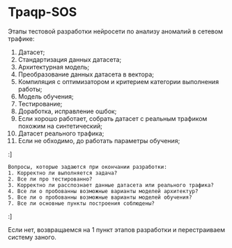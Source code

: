 # Tpaqp-SOS

  Этапы тестовой разработки нейросети по анализу аномалий в сетевом трафике:
1. Датасет;
2. Стандартизация данных датасета;
3. Архитектурная модель;
4. Преобразование данных датасета в вектора;
5. Компиляция с оптимизатором и критерием категории выполнения работы;
6. Модель обучения;
7. Тестирование;
8. Доработка, исправление ошбок;
9. Если хорошо работает, собрать датасет с реальным трафиком похожим на синтетический;
10. Датасет реального трафика;
11. Если не обходимо, до работать параметры обучения;


:]

    Вопросы, которые задаются при окончании разработки:
    1. Корректно ли выполняется задача?
    2. Все ли про тестированно?
    3. Корректно ли расспознает данные датасета или реального трафика?
    4. Все ли о пробованны возможные варианты моделей архитектур?
    5. Все ли о пробованны возможные варианты моделей обучения?
    7. Все ли основные пункты построения соблюдены?
:]

Если нет, возвращаемся на 1 пункт этапов разработки и перестраиваем систему заного.
